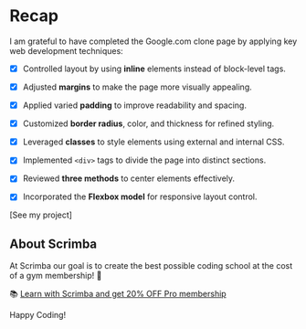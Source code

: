 # Recap

I am grateful to have completed the Google.com clone page by applying key web development techniques:

- [x] Controlled layout by using **inline** elements instead of block-level tags.  
- [x] Adjusted **margins** to make the page more visually appealing.  
- [x] Applied varied **padding** to improve readability and spacing.  
- [x] Customized **border radius**, color, and thickness for refined styling.  
- [x] Leveraged **classes** to style elements using external and internal CSS.  
- [x] Implemented `<div>` tags to divide the page into distinct sections.  
- [x] Reviewed **three methods** to center elements effectively.  
- [x] Incorporated the **Flexbox model** for responsive layout control.


[See my project]  

## About Scrimba

At Scrimba our goal is to create the best possible coding school at the cost of a gym membership! 💜

📚 [Learn with Scrimba and get 20% OFF Pro membership](https://scrimba.com/?via=u017m04)

Happy Coding!
